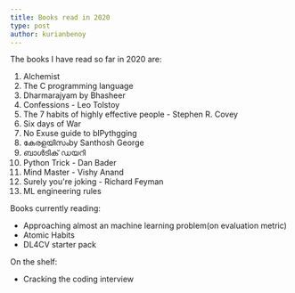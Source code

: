 ```yaml
---
title: Books read in 2020
type: post
author: kurianbenoy
---
```


The books I have read so far in 2020 are:

1. Alchemist
2. The C programming language
3. Dharmarajyam by Bhasheer
4. Confessions - Leo Tolstoy
5. The 7 habits of highly effective people - Stephen R. Covey
6. Six days of War
7. No Exuse guide to blPythgging
8.  കേരളയിസംby  Santhosh George
9. ബാൾടിക് ഡയറി
10. Python Trick - Dan Bader
11. Mind Master - Vishy Anand
12. Surely you're joking - Richard Feyman
13. ML engineering rules

Books currently reading:
- Approaching almost an machine learning problem(on evaluation metric)
- Atomic Habits
- DL4CV starter pack

On the shelf:

- Cracking the coding interview
